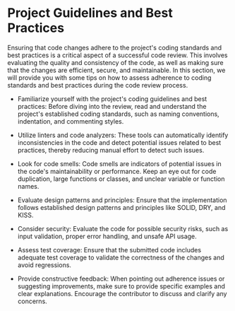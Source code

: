 # Project Guidelines and Best Practices

Ensuring that code changes adhere to the project's coding standards and best practices is a critical aspect of a successful code review. This involves evaluating the quality and consistency of the code, as well as making sure that the changes are efficient, secure, and maintainable. In this section, we will provide you with some tips on how to assess adherence to coding standards and best practices during the code review process.

- Familiarize yourself with the project's coding guidelines and best practices: Before diving into the review, read and understand the project's established coding standards, such as naming conventions, indentation, and commenting styles.

- Utilize linters and code analyzers: These tools can automatically identify inconsistencies in the code and detect potential issues related to best practices, thereby reducing manual effort to detect such issues.

- Look for code smells: Code smells are indicators of potential issues in the code's maintainability or performance. Keep an eye out for code duplication, large functions or classes, and unclear variable or function names.

- Evaluate design patterns and principles: Ensure that the implementation follows established design patterns and principles like SOLID, DRY, and KISS.

- Consider security: Evaluate the code for possible security risks, such as input validation, proper error handling, and unsafe API usage.

- Assess test coverage: Ensure that the submitted code includes adequate test coverage to validate the correctness of the changes and avoid regressions.

- Provide constructive feedback: When pointing out adherence issues or suggesting improvements, make sure to provide specific examples and clear explanations. Encourage the contributor to discuss and clarify any concerns.